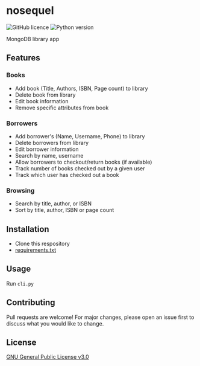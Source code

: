 # nosequel

![GitHub licence](https://img.shields.io/github/license/Ycmelon/nosequel?color=orange)
![Python version](https://img.shields.io/badge/Python-3.8-orange.svg)

MongoDB library app

## Features

### Books
-	Add book (Title, Authors, ISBN, Page count) to library
-	Delete book from library 
-	Edit book information
-	Remove specific attributes from book

### Borrowers
-	Add borrower's (Name, Username, Phone) to library 
-	Delete borrowers from library 
-	Edit borrower information 
-	Search by name, username 
- Allow borrowers to checkout/return books (if available)
-	Track number of books checked out by a given user
- Track which user has checked out a book

### Browsing
-	Search by title, author, or ISBN
-	Sort by title, author, ISBN or page count


## Installation

- Clone this respository
- [requirements.txt](/requirements.txt)

## Usage

Run `cli.py`

## Contributing

Pull requests are welcome! For major changes, please open an issue first to discuss what you would like to change.

## License

[GNU General Public License v3.0](https://choosealicense.com/licenses/gpl-3.0/)

